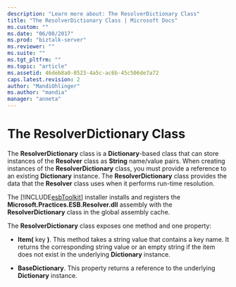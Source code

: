```yaml
---
description: "Learn more about: The ResolverDictionary Class"
title: "The ResolverDictionary Class | Microsoft Docs"
ms.custom: ""
ms.date: "06/08/2017"
ms.prod: "biztalk-server"
ms.reviewer: ""
ms.suite: ""
ms.tgt_pltfrm: ""
ms.topic: "article"
ms.assetid: 46deb8a0-0523-4a5c-ac6b-45c506de7a72
caps.latest.revision: 2
author: "MandiOhlinger"
ms.author: "mandia"
manager: "anneta"
---
```

# The ResolverDictionary Class
The **ResolverDictionary** class is a **Dictionary**-based class that can store instances of the **Resolver** class as **String** name/value pairs. When creating instances of the **ResolverDictionary** class, you must provide a reference to an existing **Dictionary** instance. The **ResolverDictionary** class provides the data that the **Resolver** class uses when it performs run-time resolution.  
  
 The [!INCLUDE[esbToolkit](../includes/esbtoolkit-md.md)] installer installs and registers the **Microsoft.Practices.ESB.Resolver.dll** assembly with the **ResolverDictionary** class in the global assembly cache.  
  
 The **ResolverDictionary** class exposes one method and one property:  
  
-   **Item(** key **)**. This method takes a string value that contains a key name. It returns the corresponding string value or an empty string if the item does not exist in the underlying **Dictionary** instance.  
  
-   **BaseDictionary**. This property returns a reference to the underlying **Dictionary** instance.
